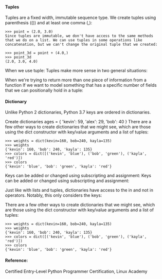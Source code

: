 #### Tuples
Tuples are a fixed width, immutable sequence type. 
We create tuples using parenthesis (()) and at least one comma (,):

    >>> point = (2.0, 3.0)
    Since tuples are immutable, we don't have access to the same methods that we do on a list. We can use tuples in some operations like concatenation, but we can't change the original tuple that we created:
    
    >>> point_3d = point + (4.0,)
    >>> point_3d
    (2.0, 3.0, 4.0)

When we use tuple:
Tuples make more sense in two general situations:

When we're trying to return more than one piece of information from a function
If we want to model something that has a specific number of fields that we can positionally hold in a tuple:

#### Dictionary
Unlike Python 2 dictionaries, Python 3.7 keys are ordered in dictionaries.

Create dictionaries
    ages = { 'kevin': 59, 'alex': 29, 'bob': 40 }
There are a few other ways to create dictionaries that we might see, which are those using the dict constructor with key/value arguments and a list of tuples:

    >>> weights = dict(kevin=160, bob=240, kayla=135)
    >>> weights
    {'kevin': 160, 'bob': 240, 'kayla': 135}
    >>> colors = dict([('kevin', 'blue'), ('bob', 'green'), ('kayla', 'red')])
    >>> colors
    {'kevin': 'blue', 'bob': 'green', 'kayla': 'red'}

Keys can be added or changed using subscripting and assignment:
Keys can be added or changed using subscripting and assignment:

Just like with lists and tuples, dictionaries have access to the in and not in operators. Notably, this only considers the keys:

There are a few other ways to create dictionaries that we might see, which are those using the dict constructor with key/value arguments and a list of tuples:

    >>> weights = dict(kevin=160, bob=240, kayla=135)
    >>> weights
    {'kevin': 160, 'bob': 240, 'kayla': 135}
    >>> colors = dict([('kevin', 'blue'), ('bob', 'green'), ('kayla', 'red')])
    >>> colors
    {'kevin': 'blue', 'bob': 'green', 'kayla': 'red'}

#### Reference:
Certified Entry-Level Python Programmer Certification, Linux Academy